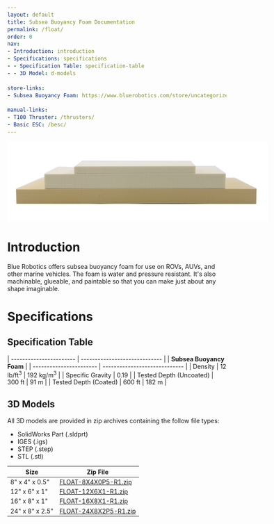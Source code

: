 ```yaml
---
layout: default
title: Subsea Buoyancy Foam Documentation
permalink: /float/
order: 0
nav:
- Introduction: introduction
- Specifications: specifications
- - Specification Table: specification-table
- - 3D Model: d-models

store-links:
- Subsea Buoyancy Foam: https://www.bluerobotics.com/store/uncategorized/float-r1/

manual-links:
- T100 Thruster: /thrusters/
- Basic ESC: /besc/
---
```

<img src="/assets/images/documentation/foam-2.png" class="img-responsive img-center" style="max-width:600px" />

# Introduction

Blue Robotics offers subsea buoyancy foam for use on ROVs, AUVs, and other marine vehicles. The foam is water and pressure resistant. It's also machinable, glueable, and paintable so that you can make just about any shape imaginable.

<!--##Important Notes-->

<!--<i class="fa fa-exclamation-triangle fa-fw fa-2x text-warning"></i>
Always inspect the o-rings before inserting onto the tube. Any dust, hair, or other particles can cause a leak.-->

<!--<i class="fa fa-lightbulb-o fa-fw fa-2x blue"></i>
A slight clicking noise is normal, especially when operated dry. It is caused by slight movement of the shaft in the plastic bearings.-->

# Specifications

## Specification Table

| ----------------------- | ----------------------------- |
|               **Subsea Buoyancy Foam**                  |
| ----------------------- | ----------------------------- |
| Density                 | 12 lb/ft<sup>3</sup> | 192 kg/m<sup>3</sup> |
| Specific Gravity        | 0.19                          |
| Tested Depth (Uncoated) | 300 ft        | 91 m          |
| Tested Depth (Coated)   | 600 ft        | 182 m         |

## 3D Models

All 3D models are provided in zip archives containing the follow file types:

- SolidWorks Part (.sldprt)
- IGES (.igs) 
- STEP (.step)
- STL (.stl)



| Size                       | Zip File                                                |
| -------------------------- | --------------------------------------------------------|
| 8" x 4" x 0.5"             | [FLOAT-8X4X0P5-R1.zip](/float/cad/FLOAT-8X4X0P5-R1.zip) |
| 12" x 6" x 1"              | [FLOAT-12X6X1-R1.zip](/float/cad/FLOAT-12X6X1-R1.zip)   |
| 16" x 8" x 1"              | [FLOAT-16X8X1-R1.zip](/float/cad/FLOAT-16X8X1-R1.zip)   |
| 24" x 8" x 2.5"            | [FLOAT-24X8X2P5-R1.zip](/float/cad/FLOAT-24X8X2P5-R1.zip)|




